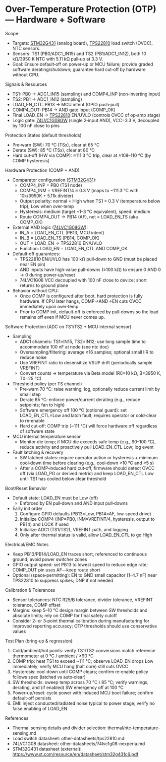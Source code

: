 Over‑Temperature Protection (OTP) — Hardware + Software
=======================================================

Scope

- Targets: [STM32G431](https://www.st.com/resource/en/datasheet/stm32g431c6.pdf) (analog board), [TPS22810](../other-datasheets/tps22810.md) load switch (OVCC), NTC sensors.
- Sensors: TS1 (PB0/ADC1_IN15) and TS2 (PB1/ADC1_IN12), both 10 kΩ/3950 K NTC with 5.11 kΩ pull‑up at 3.3 V.
- Goal: Ensure default‑off on power‑up or MCU failure; provide graded software derating/shutdown; guarantee hard cut‑off by hardware without CPU.

Signals & Resources

- TS1: PB0 → ADC1_IN15 (sampling) and COMP4_INP (non‑inverting input)
- TS2: PB1 → ADC1_IN12 (sampling)
- LOAD_EN_CTL: PB13 → MCU intent (GPIO push‑pull)
- COMP4_OUT: PB14 → AND gate input (COMP_OK)
- Final LOAD_EN → [TPS22810](../other-datasheets/tps22810.md) EN/UVLO (controls OVCC of op‑amp stage)
- Logic gate: [74LVC1G08GW](../other-datasheets/74lvc1g08-nexperia.md) (single 2‑input AND), VCC=3.3 V, decoupled by 100 nF close to pins

Protection States (default thresholds)

- Pre‑warn (SW): 70 °C (TSx), clear at 65 °C
- Derate (SW): 85 °C (TSx), clear at 80 °C
- Hard cut‑off (HW via COMP): ≈111.3 °C trip, clear at ≈108–110 °C (by COMP hysteresis)

Hardware Protection (COMP + AND)

- Comparator configuration ([STM32G431](https://www.st.com/resource/en/datasheet/stm32g431c6.pdf)):
  - COMP4_INP = PB0 (TS1 node)
  - COMP4_INM = VREFINT/4 ≈ 0.3 V (maps to ~111.3 °C with 10k/3950K + 5.11k divider)
  - Output polarity: normal = High when TS1 > 0.3 V (temperature below trip); Low when over‑temp
  - Hysteresis: medium (target ~1–3 °C equivalent), speed: medium
  - Route COMP4_OUT → PB14 (AF), net = LOAD_EN_TS (aka COMP_OK)
- External AND logic ([74LVC1G08GW](../other-datasheets/74lvc1g08-nexperia.md)):
  - IN_A = LOAD_EN_CTL (PB13, MCU intent)
  - IN_B = LOAD_EN_TS (PB14, COMP_OK)
  - OUT = LOAD_EN → TPS22810 EN/UVLO
  - Function: LOAD_EN = LOAD_EN_CTL AND COMP_OK
- Default‑off guarantees:
  - TPS22810 EN/UVLO has 100 kΩ pull‑down to GND (must be placed near EN pin)
  - AND inputs have high‑value pull‑downs (≥100 kΩ) to ensure 0 AND 0 → 0 during power‑up/reset
  - 74LVC1G08 VCC decoupled with 100 nF close to device; short returns to ground plane
- Behavior without CPU:
  - Once COMP is configured after boot, hard protection is fully hardware. If CPU later hangs, COMP→AND→EN cuts OVCC immediately upon over‑temp.
  - Prior to COMP init, default‑off is enforced by pull‑downs so the load remains off even if MCU never comes up.

Software Protection (ADC on TS1/TS2 + MCU internal sensor)

- Sampling
  - ADC1 channels: TS1=IN15, TS2=IN12; use long sample time to accommodate 100 nF at node (see ntc doc)
  - Oversampling/filtering: average ≥16 samples; optional small IIR to reduce noise
  - Use VREFINT ratio to desensitize VSUP drift (periodically sample VREFINT)
  - Convert counts → temperature via Beta model (R0=10 kΩ, B=3950 K, T0=25 °C)
- Threshold policy (per TS channel)
  - Pre‑warn 70 °C: raise warning, log, optionally reduce current limit by small step
  - Derate 85 °C: enforce power/current derating (e.g., reduce setpoints; fan to high)
  - Software emergency off 100 °C (optional guard): set LOAD_EN_CTL=Low and latch fault; requires operator or cold‑clear to re‑enable
  - Hard cut‑off: COMP trip (~111 °C) will force hardware off regardless of software state
- MCU internal temperature sensor
  - Monitor die temp; if MCU die exceeds safe temp (e.g., 90–100 °C), reduce activity and proactively pull LOAD_EN_CTL Low; log event
- Fault latching & recovery
  - SW latched states: require operator action or hysteresis + minimum cool‑down time before clearing (e.g., cool‑down ≥10 °C and ≥5 s)
  - After a COMP‑induced hard cut‑off, firmware should detect OVCC off (via LOAD_PG or derived metric) and keep LOAD_EN_CTL Low until TS1 has cooled below clear threshold

Boot/Reset Behavior

- Default state: LOAD_EN must be Low (off)
  - Enforced by EN pull‑down and AND input pull‑downs
- Early init order
  1) Configure GPIO defaults (PB13=Low, PB14=AF, low‑speed drive)
  2) Initialize COMP4 (INP=PB0, INM=VREFINT/4, hysteresis, output to PB14) and LOCK if used
  3) Initialize ADC1 (TS1/TS2), VREFINT path, and logging
  4) Only after thermal status is valid, allow LOAD_EN_CTL to go High

Electrical/EMC Notes

- Keep PB13/PB14/LOAD_EN traces short, referenced to continuous ground; avoid power switcher zones
- GPIO output speed: set PB13 to lowest speed to reduce edge rate; COMP_OUT pin uses AF—keep route short
- Optional (space‑permitting): EN to GND small capacitor (1–4.7 nF) near TPS22810 to suppress spikes; DNP if not needed

Calibration & Tolerances

- Sensor tolerances: NTC R25/B tolerance, divider tolerance, VREFINT tolerance, COMP offset
- Margins: keep 5–10 °C design margin between SW thresholds and absolute limits; rely on COMP for final safety cutoff
- Consider 2‑ or 3‑point thermal calibration during manufacturing for improved reporting accuracy; OTP thresholds should use conservative values

Test Plan (bring‑up & regression)

1) Cold/ambient/hot points: verify TS1/TS2 conversions match reference thermometer at 0 °C / ambient / ≥90 °C
2) COMP trip: heat TS1 to exceed ~111 °C; observe LOAD_EN drops Low immediately; verify MCU hang (halt core) still cuts OVCC
3) Hysteresis: cool down until COMP clears; confirm re‑enable policy follows spec (latched vs auto‑clear)
4) SW thresholds: sweep temp across 70 °C / 85 °C; verify warnings, derating, and (if enabled) SW emergency off at 100 °C
5) Power‑up/reset: cycle power with induced MCU boot failure; confirm default‑off persists
6) EMI: inject conducted/radiated noise typical to power stage; verify no false enabling of LOAD_EN

References

- Thermal sensing details and divider selection: thermal/ntc-temperature-sensing.md
- Load switch datasheet: other-datasheets/tps22810.md
- 74LVC1G08 datasheet: other-datasheets/74lvc1g08-nexperia.md
- STM32G431 datasheet (external): https://www.st.com/resource/en/datasheet/stm32g431c6.pdf
